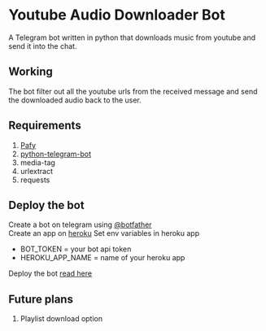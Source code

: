 # Youtube Audio Downloader Bot
A Telegram bot written in python that downloads music from youtube and send it into the chat.

## Working
The bot filter out all the youtube urls from the received message and send the downloaded audio back to the user.


## Requirements
1. [Pafy](https://pythonhosted.org/Pafy/)
2. [python-telegram-bot](https://python-telegram-bot.org/)
3. media-tag
4. urlextract
5. requests

## Deploy the bot
Create a bot on telegram using [@botfather](t.me/botfather)  
Create an app on [heroku](https://dashboard.heroku.com/) 
Set env variables in heroku app
- BOT_TOKEN = your bot api token
- HEROKU_APP_NAME = name of your heroku app

Deploy the bot [read here](https://devcenter.heroku.com/articles/getting-started-with-python)

## Future plans
1. Playlist download option